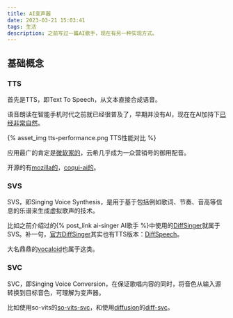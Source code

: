 ```yaml
---
title: AI变声器
date: 2023-03-21 15:03:41
tags: 生活
description: 之前写过一篇AI歌手，现在有另一种实现方式。
---
```

## 基础概念

### TTS

首先是TTS，即Text To Speech，从文本直接合成语音。

语音朗读在智能手机时代之前就已经很普及了，早期并没有AI，现在在AI加持下[已经非常自然]()。

{% asset_img tts-performance.png TTS性能对比 %}

应用最广的肯定是[微软家的](https://azure.microsoft.com/zh-cn/services/cognitive-services/text-to-speech/)，云希几乎成为一众营销号的御用配音。

开源的有[mozilla的](https://github.com/mozilla/TTS)，[coqui-ai的](https://github.com/coqui-ai/TTS)。

### SVS

SVS，即Singing Voice Synthesis，是用于基于包括例如歌词、节奏、音高等信息的乐谱来生成虚拟歌声的技术。

比如之前介绍过的{% post_link ai-singer AI歌手 %}中使用的[DiffSinger](https://github.com/openvpi/DiffSinger)就属于SVS。补一句，[官方DiffSinger](https://github.com/MoonInTheRiver/DiffSinger)其实也有TTS版本：[DiffSpeech](https://github.com/MoonInTheRiver/DiffSinger/blob/master/docs/README-TTS.md)。

大名鼎鼎的[vocaloid](https://www.vocaloid.com/en/)也属于这类。

### SVC

SVC，即Singing Voice Conversion，在保证歌唱内容的同时，将音色从输入源转换到目标音色，可理解为变声器。

比如使用so-vits的[so-vits-svc](https://github.com/svc-develop-team/so-vits-svc)，和使用[diffusion]((https://arxiv.org/abs/2105.02446))的[diff-svc](https://github.com/prophesier/diff-svc)。
